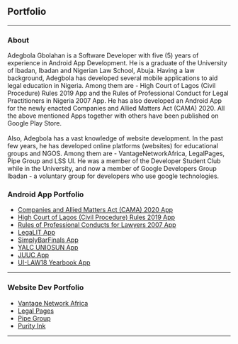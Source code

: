 ## Portfolio

---
### About
 Adegbola Gbolahan is a Software Developer with five (5) years of experience in Android App Development.
  He is a graduate of the University of Ibadan, Ibadan and Nigerian Law School, Abuja.
  Having a law background, Adegbola has developed several mobile applications to aid legal education in Nigeria.
  Among them are - High Court of Lagos (Civil Procedure) Rules 2019 App and the Rules of Professional Conduct for Legal Practitioners in Nigeria 2007 App.
  He has also developed an Android App for the newly enacted Companies and Allied Matters Act (CAMA) 2020. All the above mentioned Apps together with others have been published on Google Play Store.
  <br><br>
  Also, Adegbola has a vast knowledge of website development. In the past few years, he has developed online platforms (websites) for educational groups and NGOS.
  Among them are - VantageNetworkAfrica, LegalPages, Pipe Group and LSS UI.
  He was a member of the Developer Student Club while in the University, and now a member of Google Developers Group Ibadan - a voluntary group for developers who use google technologies.

### Android App Portfolio

- [Companies and Allied Matters Act (CAMA) 2020 App](http://play.google.com/store/apps/details?id=com.gbolissimo.cama2020/)
- [High Court of Lagos (Civil Procedure) Rules 2019 App](http://play.google.com/store/apps/details?id=com.gbolissimo.lagosrules2019/)
- [Rules of Professional Conducts for Lawyers 2007 App](http://play.google.com/store/apps/details?id=com.gbolissimo.rpc2007/)
- [LegaLIT App](http://play.google.com/store/apps/details?id=com.gbolissimo.legalit/)
- [SimplyBarFinals App](http://play.google.com/store/apps/details?id=com.gbolissimo.sbf/)
- [YALC UNIOSUN App](http://play.google.com/store/apps/details?id=com.gbolissimo.yalc7/)
- [JUUC App](http://play.google.com/store/apps/details?id=com.gbolissimo.juuc/)
- [UI-LAW18 Yearbook App](http://play.google.com/store/apps/details?id=com.gbolissimo.uillb18/)


---
### Website Dev Portfolio

- [Vantage Network Africa](https://vantagenetworkafrica.org/)
- [Legal Pages](https://legalpages.com.ng/)
- [Pipe Group](https://pipegroup.com.ng/)
- [Purity Ink](https://purityink.org/)



---

